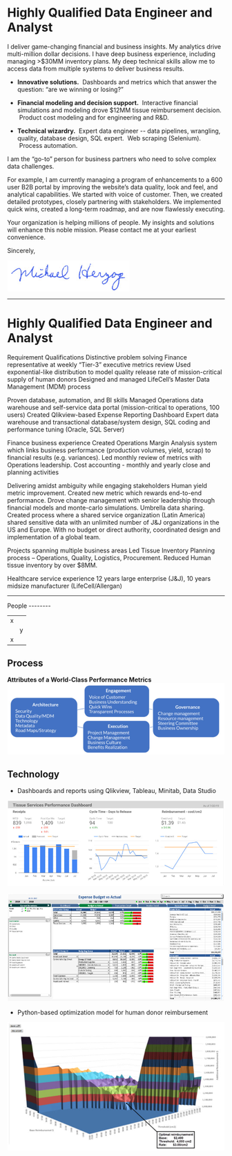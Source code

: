 # Highly Qualified Data Engineer and Analyst
I deliver game-changing financial and business insights.   My analytics drive multi-million dollar decisions.  I have deep business experience, including managing >$30MM inventory plans.  My  deep technical skills allow me to access data from multiple systems to deliver business results.   

- **Innovative solutions.** &nbsp;Dashboards and metrics which that answer the question:  “are we winning or losing?”
   
- **Financial modeling and decision support.** &nbsp;Interactive financial simulations and modeling drove $12MM tissue reimbursement decision. &nbsp;Product cost modeling and for engineering and R&D.

- **Technical wizardry.**  &nbsp;Expert data engineer -- data pipelines,
   wrangling, quality, database design, SQL expert. &nbsp;Web scraping
   (Selenium). &nbsp;Process automation.

I am the “go-to” person for business partners who need to solve complex data challenges.  

For example, I am currently managing a program of enhancements to a 600 user B2B portal by improving the website’s data quality, look and feel, and analytical capabilities.   We started with voice of customer.  Then, we created detailed prototypes, closely partnering with stakeholders.  We implemented quick wins, created a long-term roadmap, and are now flawlessly executing.   

Your organization is helping millions of people.  My insights and solutions will enhance this noble mission.  Please contact me at your earliest convenience.

Sincerely,

![Signature](https://github.com/mherzog01/Job-Search-Cover-Letter/blob/master/images/Signature%202020-04-03.jpg?raw=true)






<hr>

# Highly Qualified Data Engineer and Analyst
Requirement
Qualifications
Distinctive problem solving
Finance representative at weekly “Tier-3” executive metrics review 
Used exponential-like distribution to model quality release rate of mission-critical supply of human donors
Designed and managed LifeCell’s Master Data Management (MDM) process

Proven database, automation, and BI skills
Managed Operations data warehouse and self-service data portal (mission-critical to operations, 100 users)
Created Qlikview-based Expense Reporting Dashboard
Expert data warehouse and transactional database/system design, SQL coding and performance tuning (Oracle, SQL Server)

Finance business experience
Created Operations Margin Analysis system which links business performance (production volumes, yield, scrap) to financial results (e.g. variances).  Led monthly review of metrics with Operations leadership. 
Cost accounting - monthly and yearly close and planning activities

Delivering amidst ambiguity while engaging  stakeholders
Human yield metric improvement.  Created new metric which rewards end-to-end performance.  Drove change management with senior leadership through financial models and monte-carlo simulations.
Umbrella data sharing.  Created process where a shared service organization (Latin America) shared sensitive data with an unlimited number of J&J organizations in the US and Europe.   With no budget or direct authority, coordinated design and implementation of a global team.  

Projects spanning multiple business areas
Led Tissue Inventory Planning process – Operations, Quality, Logistics, Procurement.  Reduced Human tissue inventory by over $8MM.

Healthcare service experience
12 years large enterprise (J&J), 10 years midsize manufacturer (LifeCell/Allergan)
<hr>
People
--------
<table>
	<tr>
		<td>x</td>
		<td>&nbsp; </td>
	</tr>
	<tr>
		<td>&nbsp;</td>
		<td>y </td>
	</tr>
	<tr>
		<td>x</td>
		<td>&nbsp; </td>
	</tr>
</table>

















Process
----------
**Attributes of a World-Class Performance Metrics**
![enter image description here](https://github.com/mherzog01/Job-Search-Cover-Letter/blob/master/images/World-class%20BI%20Process.jpg?raw=true)

Technology
-------------

 - Dashboards and reports using Qlikview, Tableau, Minitab, Data Studio

![enter image description here](https://github.com/mherzog01/Job-Search-Cover-Letter/blob/master/images/Dashboard%20-%20Data%20Studio%20-%20Tissue%20Services%20-%20Business%20Overview.jpg?raw=true)

![enter image description here](https://github.com/mherzog01/Job-Search-Cover-Letter/blob/master/images/Dashboard%20-%20Qlikview%20-%20BVA.jpg?raw=true)

 - Python-based optimization model for human donor reimbursement

![enter image description here](https://github.com/mherzog01/Job-Search-Cover-Letter/blob/master/images/Tissue%20Services%20-%20Reimbursement%20Optimization.jpg?raw=true)

<!--stackedit_data:
eyJoaXN0b3J5IjpbLTI1MjQ5NzA4NCwyMTM3NDUwNDA0LDE0NT
E0ODA2NDIsLTIwNjAyMDAxMiwtMTc1MjQyNTU3NCwxOTc1MjY1
MDQ4LDQ3Mzk0MjEyLC0xNjQ2MzUyMTc1LC0xNjgxMjQ0MDE1LD
ExMzQ5ODY4MDAsMjA1MDA1NTIyMiw2MTU1ODY1MTldfQ==
-->